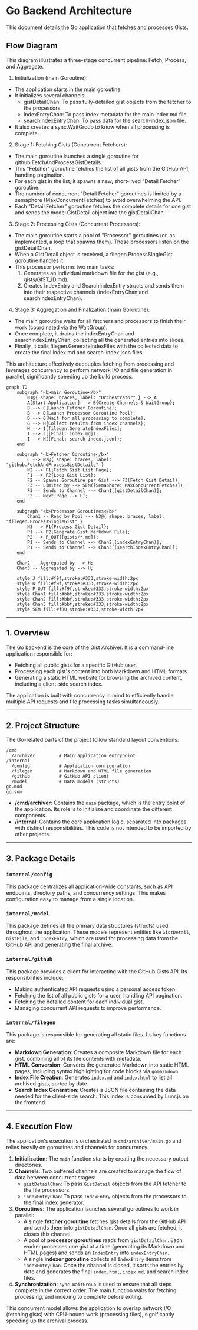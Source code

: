# Go Backend Architecture

This document details the Go application that fetches and processes Gists.

## Flow Diagram

This diagram illustrates a three-stage concurrent pipeline: Fetch, Process, and Aggregate.

1. Initialization (main Goroutine):

- The application starts in the main goroutine.
- It initializes several channels:
  - gistDetailChan: To pass fully-detailed gist objects from the fetcher to the processors.
  - indexEntryChan: To pass index metadata for the main index.md file.
  - searchIndexEntryChan: To pass data for the search-index.json file.
- It also creates a sync.WaitGroup to know when all processing is complete.

2. Stage 1: Fetching Gists (Concurrent Fetchers):

- The main goroutine launches a single goroutine for github.FetchAndProcessGistDetails.
- This "Fetcher" goroutine fetches the list of all gists from the GitHub API, handling pagination.
- For each gist in the list, it spawns a new, short-lived "Detail Fetcher" goroutine.
- The number of concurrent "Detail Fetcher" goroutines is limited by a semaphore (MaxConcurrentFetches) to avoid overwhelming the API.
- Each "Detail Fetcher" goroutine fetches the complete details for one gist and sends the model.GistDetail object into the gistDetailChan.

3. Stage 2: Processing Gists (Concurrent Processors):

- The main goroutine starts a pool of "Processor" goroutines (or, as implemented, a loop that spawns them). These processors listen on the gistDetailChan.
- When a GistDetail object is received, a filegen.ProcessSingleGist goroutine handles it.
- This processor performs two main tasks:
  1. Generates an individual markdown file for the gist (e.g., gists/GIST_ID.md).
  1. Creates IndexEntry and SearchIndexEntry structs and sends them into their respective channels (indexEntryChan and searchIndexEntryChan).

4. Stage 3: Aggregation and Finalization (main Goroutine):

- The main goroutine waits for all fetchers and processors to finish their work (coordinated via the WaitGroup).
- Once complete, it drains the indexEntryChan and searchIndexEntryChan, collecting all the generated entries into slices.
- Finally, it calls filegen.GenerateIndexFiles with the collected data to create the final index.md and search-index.json files.

This architecture effectively decouples fetching from processing and leverages concurrency to perform network I/O and file generation in parallel, significantly speeding up the build process.

```mermaid
graph TD
    subgraph "<b>main Goroutine</b>"
        N1@{ shape: braces, label: "Orchestrator" } --> A
        A[Start Application] --> B{Create Channels & WaitGroup};
        B --> C{Launch Fetcher Goroutine};
        B --> D{Launch Processor Goroutine Pool};
        D --> G[Wait for all processing to complete];
        G --> H{Collect results from index channels};
        H --> I[filegen.GenerateIndexFiles];
        I --> J([Final: index.md]);
        I --> K([Final: search-index.json]);
    end

    subgraph "<b>Fetcher Goroutine</b>"
        C --> N2@{ shape: braces, label: "github.FetchAndProcessGistDetails" }
        N2 --> F1[Fetch Gist List Page];
        F1 --> F2{Loop Gist List};
        F2 -- Spawns Goroutine per Gist --> F3(Fetch Gist Detail);
        F3 -- Limited by --> SEM([Semaphore: MaxConcurrentFetches]);
        F3 -- Sends to Channel --> Chan1[(gistDetailChan)];
        F2 -- Next Page --> F1;
    end

    subgraph "<b>Processor Goroutines</b>"
        Chan1 -- Read by Pool --> N3@{ shape: braces, label: "filegen.ProcessSingleGist" }
        N3 --> P1{Process Gist Detail};
        P1 --> P2[Generate Gist Markdown File];
        P2 --> P_OUT([gists/*.md]);
        P1 -- Sends to Channel --> Chan2[(indexEntryChan)];
        P1 -- Sends to Channel --> Chan3[(searchIndexEntryChan)];
    end

    Chan2 -- Aggregated by --> H;
    Chan3 -- Aggregated by --> H;

    style J fill:#f9f,stroke:#333,stroke-width:2px
    style K fill:#f9f,stroke:#333,stroke-width:2px
    style P_OUT fill:#f9f,stroke:#333,stroke-width:2px
    style Chan1 fill:#bbf,stroke:#333,stroke-width:2px
    style Chan2 fill:#bbf,stroke:#333,stroke-width:2px
    style Chan3 fill:#bbf,stroke:#333,stroke-width:2px
    style SEM fill:#f80,stroke:#333,stroke-width:2px
```

______________________________________________________________________

## 1. Overview

The Go backend is the core of the Gist Archiver. It is a command-line application responsible for:

- Fetching all public gists for a specific GitHub user.
- Processing each gist's content into both Markdown and HTML formats.
- Generating a static HTML website for browsing the archived content, including a client-side search index.

The application is built with concurrency in mind to efficiently handle multiple API requests and file processing tasks simultaneously.

______________________________________________________________________

## 2. Project Structure

The Go-related parts of the project follow standard layout conventions:

```
/cmd
  /archiver         # Main application entrypoint
/internal
  /config           # Application configuration
  /filegen          # Markdown and HTML file generation
  /github           # GitHub API client
  /model            # Data models (structs)
go.mod
go.sum
```

- **/cmd/archiver**: Contains the `main` package, which is the entry point of the application. Its role is to initialize and coordinate the different components.
- **/internal**: Contains the core application logic, separated into packages with distinct responsibilities. This code is not intended to be imported by other projects.

______________________________________________________________________

## 3. Package Details

### `internal/config`

This package centralizes all application-wide constants, such as API endpoints, directory paths, and concurrency settings. This makes configuration easy to manage from a single location.

### `internal/model`

This package defines all the primary data structures (structs) used throughout the application. These models represent entities like `GistDetail`, `GistFile`, and `IndexEntry`, which are used for processing data from the GitHub API and generating the final archive.

### `internal/github`

This package provides a client for interacting with the GitHub Gists API. Its responsibilities include:

- Making authenticated API requests using a personal access token.
- Fetching the list of all public gists for a user, handling API pagination.
- Fetching the detailed content for each individual gist.
- Managing concurrent API requests to improve performance.

### `internal/filegen`

This package is responsible for generating all static files. Its key functions are:

- **Markdown Generation**: Creates a composite Markdown file for each gist, combining all of its file contents with metadata.
- **HTML Conversion**: Converts the generated Markdown into static HTML pages, including syntax highlighting for code blocks via `gomarkdown`.
- **Index File Creation**: Generates `index.md` and `index.html` to list all archived gists, sorted by date.
- **Search Index Generation**: Creates a JSON file containing the data needed for the client-side search. This index is consumed by Lunr.js on the frontend.

______________________________________________________________________

## 4. Execution Flow

The application's execution is orchestrated in `cmd/archiver/main.go` and relies heavily on goroutines and channels for concurrency.

1. **Initialization**: The `main` function starts by creating the necessary output directories.
1. **Channels**: Two buffered channels are created to manage the flow of data between concurrent stages:
   - `gistDetailChan`: To pass `GistDetail` objects from the API fetcher to the file processors.
   - `indexEntryChan`: To pass `IndexEntry` objects from the processors to the final index generator.
1. **Goroutines**: The application launches several goroutines to work in parallel:
   - A single **fetcher goroutine** fetches gist details from the GitHub API and sends them into `gistDetailChan`. Once all gists are fetched, it closes this channel.
   - A pool of **processor goroutines** reads from `gistDetailChan`. Each worker processes one gist at a time (generating its Markdown and HTML pages) and sends an `IndexEntry` into `indexEntryChan`.
   - A single **indexer goroutine** collects all `IndexEntry` items from `indexEntryChan`. Once the channel is closed, it sorts the entries by date and generates the final `index.html`, `index.md`, and search index files.
1. **Synchronization**: `sync.WaitGroup` is used to ensure that all steps complete in the correct order. The main function waits for fetching, processing, and indexing to complete before exiting.

This concurrent model allows the application to overlap network I/O (fetching gists) with CPU-bound work (processing files), significantly speeding up the archival process.
